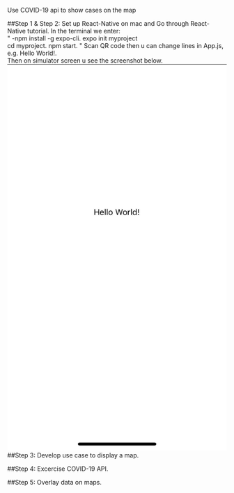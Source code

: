 Use COVID-19 api to show cases on the map

##Step 1 & Step 2: 
Set up React-Native on mac and Go through React-Native tutorial. 
In the terminal we enter:  
"
-npm install -g expo-cli. 
expo init myproject   
cd myproject. 
npm start. 
"
Scan QR code then u can change lines in App.js, e.g. <Text>Hello World!</Text>.   
Then on simulator screen u see the screenshot below.  
![Image text](https://github.com/BUEC500C1/covid19-app-xxLin97/blob/master/WechatIMG8.jpeg)
##Step 3: Develop use case to display a map. 

##Step 4: Excercise COVID-19 API. 

##Step 5: Overlay data on maps. 
